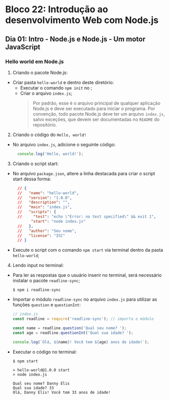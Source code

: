 # Bloco 22: Introdução ao desenvolvimento Web com Node.js
## Dia 01: Intro - Node.js e Node.js - Um motor JavaScript

### Hello world em Node.js

1. Criando o pacote Node.js:
  * Criar pasta `hello-world` e dentro deste diretório:
    * Executar o comando `npm init` no ;
    * Criar o arquivo `index.js`;
      > Por padrão, esse é o arquivo principal de qualquer aplicação Node.js e deve ser executado para iniciar o programa. Por convenção, todo pacote Node.js deve ter um arquivo `index.js`, salvo exceções, que devem ser documentadas no `README` do repositório.

2. Criando o código do `Hello, world!`
  * No arquivo `index.js`, adicione o seguinte código:
    ~~~javascript
      console.log('Hello, world!');
    ~~~

3. Criando o script start:
  * No arquivo `package.json`, altere a linha destacada para criar o script start dessa forma:
    ~~~json
      // {
      //   "name": "hello-world",
      //   "version": "1.0.0",
      //   "description": "",
      //   "main": "index.js",
      //   "scripts": {
      //     "test": "echo \"Error: no test specified\" && exit 1",
            "start": "node index.js"
      //   },
      //   "author": "Seu nome",
      //   "license": "ISC"
      // }
    ~~~

  * Execute o script com o comando `npm start` via terminal dentro da pasta `hello-world`;

4. Lendo input no terminal:
  * Para ler as respostas que o usuário inserir no terminal, será necessário instalar o pacote `readline-sync`;
    ~~~shell
    $ npm i readline-sync
    ~~~

  * Importar o módulo `readline-sync` no arquivo `index.js` para utilizar as funções `question` e `questionInt`:

    ~~~javascript
    // index.js
    const readline = require('readline-sync'); // importa o módulo

    const name = readline.question('Qual seu nome? ');
    const age = readline.questionInt('Qual sua idade? ');

    console.log(`Olá, ${name}! Você tem ${age} anos de idade!`);
    ~~~

  * Executar o código no terminal:
    ~~~shell
    $ npm start

    > hello-world@1.0.0 start
    > node index.js

    Qual seu nome? Danny Elis
    Qual sua idade? 33
    Olá, Danny Elis! Você tem 33 anos de idade!
    ~~~
